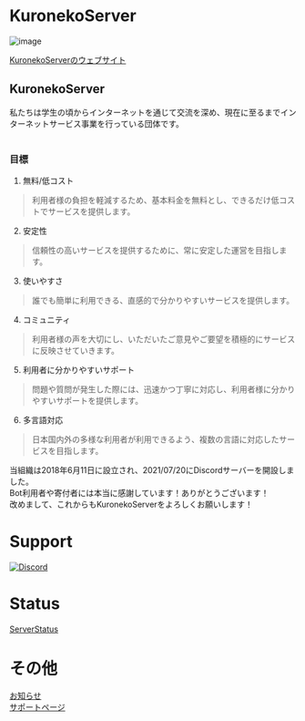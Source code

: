 # KuronekoServer
![image](https://cdn.krnk.org/kuronekoserver/logo-wide-kawaii.webp)<br>

[KuronekoServerのウェブサイト](https://kuroneko6423.com/)<br>
## KuronekoServer
私たちは学生の頃からインターネットを通じて交流を深め、現在に至るまでインターネットサービス事業を行っている団体です。
<br><br>
### 目標
1. 無料/低コスト
> 利用者様の負担を軽減するため、基本料金を無料とし、できるだけ低コストでサービスを提供します。

2. 安定性
> 信頼性の高いサービスを提供するために、常に安定した運営を目指します。

3. 使いやすさ
> 誰でも簡単に利用できる、直感的で分かりやすいサービスを提供します。

4. コミュニティ
> 利用者様の声を大切にし、いただいたご意見やご要望を積極的にサービスに反映させていきます。

5. 利用者に分かりやすいサポート
> 問題や質問が発生した際には、迅速かつ丁寧に対応し、利用者様に分かりやすいサポートを提供します。

6. 多言語対応
> 日本国内外の多様な利用者が利用できるよう、複数の言語に対応したサービスを目指します。

当組織は2018年6月11日に設立され、2021/07/20にDiscordサーバーを開設しました。<br>
Bot利用者や寄付者には本当に感謝しています！ありがとうございます！<br>
改めまして、これからもKuronekoServerをよろしくお願いします！<br>
# Support
[![Discord](https://discordapp.com/api/guilds/867038364552396860/widget.png?style=banner4)](https://discord.gg/Y6w5Jv3EAR)
# Status
[ServerStatus](https://status.kuroneko6423.com/)<br>
# その他
[お知らせ](https://news.kuroneko6423.com/)<br>
[サポートページ](https://support.kuroneko6423.com/)<br>
